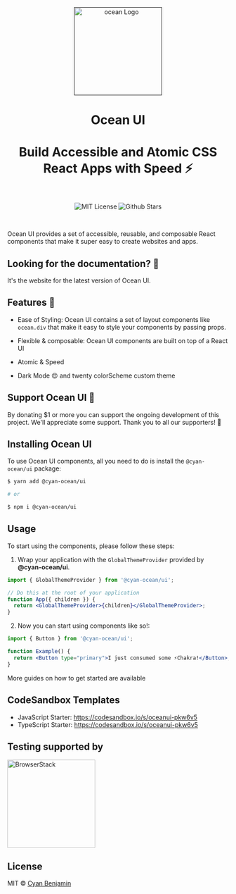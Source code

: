 <div align="center">
  <a href="" target="_blank">
    <img alt="ocean Logo" width="200" src="https://p9-juejin.byteimg.com/tos-cn-i-k3u1fbpfcp/d9a8cef008104ed38ced7a3a3e7bee72~tplv-k3u1fbpfcp-watermark.image?"/>
  </a>
</div>

<div align="center">
  <h1>Ocean UI</h1>
</div>

<h1 align="center">Build Accessible and Atomic CSS React Apps with Speed ⚡️</h1>
<br>

<p align="center">
  <img alt="MIT License" src="https://img.shields.io/badge/license-MIT-blue.svg" />
  <img alt="Github Stars" src="https://img.shields.io/github/stars/ocean" />
 
</p>

<br />

Ocean UI provides a set of accessible, reusable, and composable React
components that make it super easy to create websites and apps.

## Looking for the documentation? 📝

It's the website for the latest version of Ocean UI.

## Features 🚀

- Ease of Styling: Ocean UI contains a set of layout components like `ocean.div` that make it easy to style your components by passing props.

- Flexible & composable: Ocean UI components are built on top of a React UI
- Atomic & Speed
- Dark Mode 😍 and twenty colorScheme custom theme

## Support Ocean UI 💖

By donating \$1 or more you can support the ongoing development of this project.
We'll appreciate some support. Thank you to all our supporters! 🙏

## Installing Ocean UI

To use Ocean UI components, all you need to do is install the
`@cyan-ocean/ui` package:

```sh
$ yarn add @cyan-ocean/ui

# or

$ npm i @cyan-ocean/ui
```

## Usage

To start using the components, please follow these steps:

1. Wrap your application with the `GlobalThemeProvider` provided by
   **@cyan-ocean/ui**.

```jsx
import { GlobalThemeProvider } from '@cyan-ocean/ui';

// Do this at the root of your application
function App({ children }) {
  return <GlobalThemeProvider>{children}</GlobalThemeProvider>;
}
```

2. Now you can start using components like so!:

```jsx
import { Button } from '@cyan-ocean/ui';

function Example() {
  return <Button type="primary">I just consumed some ⚡️Chakra!</Button>;
}
```

More guides on how to get started are available

## CodeSandbox Templates

- JavaScript Starter: https://codesandbox.io/s/oceanui-pkw6v5
- TypeScript Starter: https://codesandbox.io/s/oceanui-pkw6v5

## Testing supported by

<img width="200" src="https://i.imgur.com/eeuDARI.png" alt="BrowserStack"/>

## License

MIT © [Cyan Benjamin](https://github.com/Ryan-eng-del)
